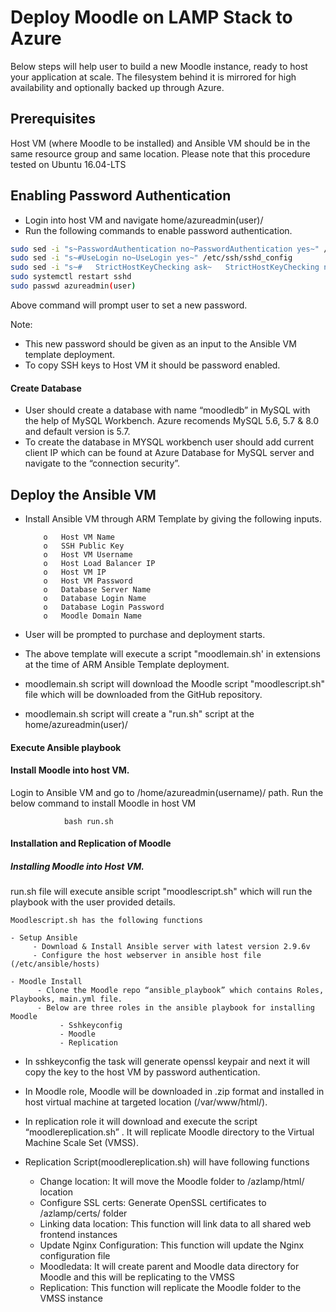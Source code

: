 # Deploy Moodle on LAMP Stack to Azure

Below steps will help user to build a new Moodle instance, ready to host your application at scale.
The filesystem behind it is mirrored for high availability and optionally backed up through Azure.

## Prerequisites

Host VM (where Moodle to be installed) and Ansible VM should be in the same resource group and same location.
Please note that this procedure tested on Ubuntu 16.04-LTS

## Enabling Password Authentication  
- Login into host VM and navigate home/azureadmin(user)/ 
- Run the following commands to enable password authentication.

```sh
sudo sed -i "s~PasswordAuthentication no~PasswordAuthentication yes~" /etc/ssh/sshd_config
sudo sed -i "s~#UseLogin no~UseLogin yes~" /etc/ssh/sshd_config
sudo sed -i "s~#   StrictHostKeyChecking ask~   StrictHostKeyChecking no~" /etc/ssh/ssh_config
sudo systemctl restart sshd
sudo passwd azureadmin(user)
```

Above command will prompt user to set a new password.

Note: 
- This new password should be given as an input to the Ansible VM template deployment.
- To copy SSH keys to Host VM it should be password enabled.

#### Create Database

- User should create a database with name “moodledb” in MySQL with the help of MySQL Workbench.
     Azure recomends MySQL 5.6, 5.7 & 8.0 and default version is 5.7.
- To create the database in MYSQL workbench user should add current client IP which can be found at Azure Database for MySQL server and navigate to the “connection security”. 

## Deploy the Ansible VM

-	Install Ansible VM through ARM Template by giving the following inputs.

            o	Host VM Name
            o	SSH Public Key
            o	Host VM Username
            o	Host Load Balancer IP
            o	Host VM IP
            o	Host VM Password
            o	Database Server Name
            o	Database Login Name
            o	Database Login Password
            o	Moodle Domain Name

-   User will be prompted to purchase and deployment starts.

-	The above template will execute a script "moodlemain.sh' in extensions at the time of ARM Ansible Template deployment.
-	moodlemain.sh script will download the Moodle script "moodlescript.sh" file which will be downloaded from the GitHub repository.
-	moodlemain.sh script will create a "run.sh" script at the home/azureadmin(user)/ 


#### Execute Ansible playbook

#### Install Moodle into host VM.

Login to Ansible VM and go to /home/azureadmin(username)/ path.
Run the below command to install Moodle in host VM
                
                bash run.sh


#### Installation and Replication of Moodle

##### Installing Moodle into Host VM.

run.sh file will execute ansible script "moodlescript.sh" which will run the playbook with the user provided details.
    
    Moodlescript.sh has the following functions 

    - Setup Ansible
         - Download & Install Ansible server with latest version 2.9.6v
         - Configure the host webserver in ansible host file (/etc/ansible/hosts)

    - Moodle Install
          - Clone the Moodle repo “ansible_playbook” which contains Roles, Playbooks, main.yml file.
          - Below are three roles in the ansible playbook for installing Moodle
               - Sshkeyconfig
               - Moodle
               - Replication

- In sshkeyconfig the task will generate openssl keypair and next it will copy the key to the host VM by password authentication.

- In Moodle role, Moodle will be downloaded in .zip format and installed in host virtual machine at targeted location (/var/www/html/).

- In replication role it will download and execute the script “moodlereplication.sh” . It will replicate Moodle directory to the Virtual Machine Scale Set (VMSS). 

- Replication Script(moodlereplication.sh) will have following functions
    - Change location: It will move the Moodle folder to /azlamp/html/ location
    - Configure SSL certs: Generate OpenSSL certificates to /azlamp/certs/ folder
    - Linking data location:  This function will link data to all shared  web frontend instances
    - Update Nginx Configuration: This function will update the Nginx configuration file
    - Moodledata: It will create parent and Moodle data directory for Moodle and this will be replicating to the VMSS
    - Replication: This function will replicate the Moodle folder to the VMSS instance

